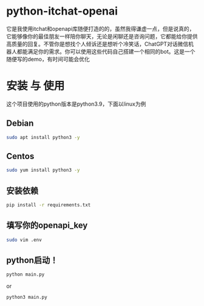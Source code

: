 # python-itchat-openai
它是我使用itchat和openapi库随便打造的的，虽然我得谦虚一点，但是说真的，它能够像你的最佳朋友一样陪你聊天，无论是闲聊还是咨询问题，它都能给你提供高质量的回复。不管你是想找个人倾诉还是想听个冷笑话，ChatGPT对话微信机器人都能满足你的需求。你可以使用这些代码自己搭建一个相同的bot。这是一个随便写的demo，有时间可能会优化
# 安装 与 使用
这个项目使用的python版本是python3.9，下面以linux为例
## Debian
```sh
sudo apt install python3 -y
```
## Centos
```sh
sudo yum install python3 -y
```
## 安装依赖
```sh
pip install -r requirements.txt
```
## 填写你的openapi_key
```sh
sudo vim .env
```
## python启动！
```sh
python main.py
```
or
```sh
python3 main.py
```
